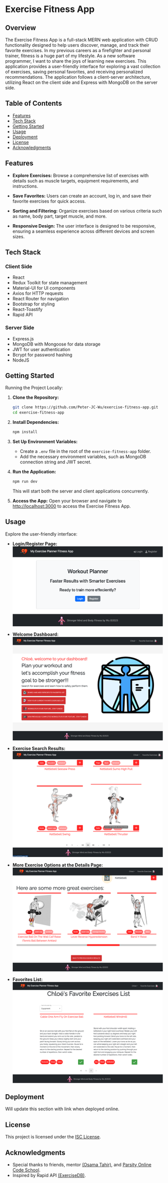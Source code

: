# Exercise Fitness App

## Overview

The Exercise Fitness App is a full-stack MERN web application with CRUD functionality designed to help users discover, manage, and track their favorite exercises. In my previous careers as a firefighter and personal trainer, fitness is a huge part of my lifestyle. As a new software programmer, I want to share the joys of learning new exercises. This application provides a user-friendly interface for exploring a vast collection of exercises, saving personal favorites, and receiving personalized recommendations. The application follows a client-server architecture, utilizing React on the client side and Express with MongoDB on the server side.

## Table of Contents

- [Features](#features)
- [Tech Stack](#tech-stack)
- [Getting Started](#getting-started)
- [Usage](#usage)
- [Deployment](#deployment)
- [License](#license)
- [Acknowledgments](#acknowledgments)

## Features

- **Explore Exercises:** Browse a comprehensive list of exercises with details such as muscle targets, equipment requirements, and instructions.

- **Save Favorites:** Users can create an account, log in, and save their favorite exercises for quick access.

- **Sorting and Filtering:** Organize exercises based on various criteria such as name, body part, target muscle, and more.

- **Responsive Design:** The user interface is designed to be responsive, ensuring a seamless experience across different devices and screen sizes.

## Tech Stack

### Client Side

- React
- Redux Toolkit for state management
- Material-UI for UI components
- Axios for HTTP requests
- React Router for navigation
- Bootstrap for styling
- React-Toastify
- Rapid API

### Server Side

- Express.js
- MongoDB with Mongoose for data storage
- JWT for user authentication
- Bcrypt for password hashing
- NodeJS

## Getting Started

Running the Project Locally:

1. **Clone the Repository:**

   ```bash
   git clone https://github.com/Peter-JC-Wu/exercise-fitness-app.git
   cd exercise-fitness-app
   ```

2. **Install Dependencies:**

   ```bash
   npm install
   ```

3. **Set Up Environment Variables:**

   - Create a `.env` file in the root of the `exercise-fitness-app` folder.
   - Add the necessary environment variables, such as MongoDB connection string and JWT secret.

4. **Run the Application:**

   ```bash
   npm run dev
   ```

   This will start both the server and client applications concurrently.

5. **Access the App:**
   Open your browser and navigate to [http://localhost:3000](http://localhost:3000) to access the Exercise Fitness App.

## Usage

Explore the user-friendly interface:

- **Login/Register Page:**
  ![LoginRegisterPage](client/src/assets/images/Exercise-loginRegisterPage.png)

- **Welcome Dashboard:**
  ![WelcomeDashboard](client/src/assets/images/Screenshot-welcomeDashboardPage.png)

- **Exercise Search Results:**
  ![ExerciseSearchResults](client/src/assets/images/Screenshot-ExerciseResultsPage.png)

- **More Exercise Options at the Details Page:**
  ![moreOptionsDetails](client/src/assets/images/Screenshot-otherOptionsPage.png)

- **Favorites List:**
  ![FavoritesList](client/src/assets/images/Screenshot-favoriteListPage.png)

## Deployment

Will update this section with link when deployed online.

## License

This project is licensed under the [ISC License](LICENSE).

## Acknowledgments

- Special thanks to friends, mentor [(Osama Tahir)](https://github.com/osamaahmed17), and [Parsity Online Code School](https://parsity.io/).
- Inspired by Rapid API [(ExerciseDB)](https://rapidapi.com/justin-WFnsXH_t6/api/exercisedb).
